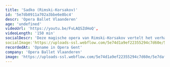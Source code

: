 ```yaml
---
title: 'Sadko (Rimski-Korsakov)'
id: '5e7db0911a702a3bbe6e8bc4'
descr: 'Opera Ballet Vlaanderen'
age: 'undefined'
videoUrl: 'https://youtu.be/FvLAQSZdHoQ',
videoLength: '150 min'
socialDescr: 'Deze magische opera van Rimski-Korsakov vertelt het verhaal van de kunstenaar Sadko die met zijn kunst de anderen ervan wil overtuigen het isolement te doorbreken en nieuwe werelden te ontsluiten. Zijn droom wordt echter vijandig onthaald. Alleen Volkhova, de dochter van de zeekoning, betoverd door Sadko’s muziek, helpt hem zijn visionaire ideeën te realiseren.'
socialImage:'https://uploads-ssl.webflow.com/5e74d1a9ef22355294c7d60e/5e7daf9a920e35233d2501c9_SADKO_productiebeeld_01_34A9748_(c)AnnemieAugustijns_web.jpg'
recordedAt: 'Opname in Opera Gent'
company: 'Opera Ballet Vlaanderen'
image: 'https://uploads-ssl.webflow.com/5e74d1a9ef22355294c7d60e/5e7daf9a920e35233d2501c9_SADKO_productiebeeld_01_34A9748_(c)AnnemieAugustijns_web.jpg'
---
```

